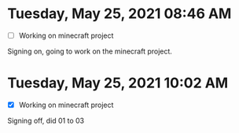 # Tuesday, May 25, 2021 08:46 AM
- [ ] Working on minecraft project

Signing on, going to work on the minecraft project. 

# Tuesday, May 25, 2021 10:02 AM
- [x] Working on minecraft project

Signing off, did 01 to 03
